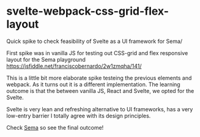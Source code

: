 # svelte-webpack-css-grid-flex-layout
Quick spike to check feasibility of Svelte as a UI framework for Sema/  

First spike was in vanilla JS for testing out CSS-grid and flex responsive layout for the Sema playground
https://jsfiddle.net/franciscobernardo/2w1zmqha/141/

This is a little bit more elaborate spike testeing the previous elements and webpack. As it turns out it is a different implementation. The learning outcome is that the between vanilla JS, React and Svelte, we opted for the Svelte. 

Svelte is very lean and refreshing alternative to UI frameworks, has a very low-entry barrier I totally agree with its design principles. 

Check [Sema](https://github.com/mimic-sussex/sema) so see the final outcome! 



